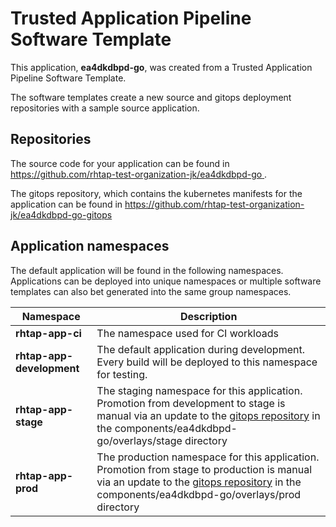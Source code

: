 # Trusted Application Pipeline Software Template

This application, **ea4dkdbpd-go**, was created from a Trusted Application Pipeline Software Template.

The software templates create a new source and gitops deployment repositories with a sample source application. 

## Repositories

The source code for your application can be found in [https://github.com/rhtap-test-organization-jk/ea4dkdbpd-go ](https://github.com/rhtap-test-organization-jk/ea4dkdbpd-go ).
 
The gitops repository, which contains the kubernetes manifests for the application can be found in 
[https://github.com/rhtap-test-organization-jk/ea4dkdbpd-go-gitops ](https://github.com/rhtap-test-organization-jk/ea4dkdbpd-go-gitops ) 

## Application namespaces 

The default application will be found in the following namespaces. Applications can be deployed into unique namespaces or multiple software templates can also bet generated into the same group namespaces.  

|  Namespace   |  Description   |  
| -------- | -------- |
| **rhtap-app-ci** | The namespace used for CI workloads |
| **rhtap-app-development** | The default application during development. Every build will be deployed to this namespace for testing. |
| **rhtap-app-stage** | The staging namespace for this application. Promotion from development to stage is manual via an update to the [gitops repository](https://github.com/rhtap-test-organization-jk/ea4dkdbpd-go-gitops ) in the components/ea4dkdbpd-go/overlays/stage directory |
| **rhtap-app-prod** | The production namespace for this application. Promotion from stage to production is manual via an update to the [gitops repository](https://github.com/rhtap-test-organization-jk/ea4dkdbpd-go-gitops ) in the components/ea4dkdbpd-go/overlays/prod directory |